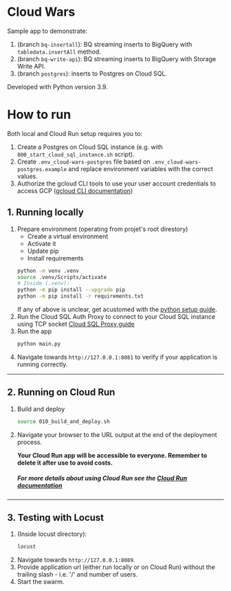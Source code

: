 # Cloud Wars

Sample app to demonstrate:
1. (branch ```bq-insertall```): BQ streaming inserts to BigQuery with ```tabledata.insertAll``` method.
2. (branch ```bq-write-api```): BQ streaming inserts to BigQuery with Storage Write API.
3. (branch ```postgres```): inserts to Postgres on Cloud SQL.

Developed with Python version 3.9.

# How to run
Both local and Cloud Run setup requires you to:
1. Create a Postgres on Cloud SQL instance (e.g. with ```000_start_cloud_sql_instance.sh``` script).
2. Create ```.env_cloud-wars-postgres``` file based on ```.env_cloud-wars-postgres.example``` and replace environment variables with the correct values.
3. Authorize the gcloud CLI tools to use your user account credentials to access GCP ([gcloud CLI documentation](https://cloud.google.com/sdk/docs/initializing))

## 1. Running locally
1. Prepare environment (operating from projet's root direstory)
    * Create a virtual environment
    * Activate it
    * Update pip
    * Install requirements
    ```bash
    python -m venv .venv
    source .venv/Scripts/activate
    # Inside (.venv):
    python -m pip install --upgrade pip
    python -m pip install -r requirements.txt
    ```
    If any of above is unclear, get acustomed with the [python setup guide](https://cloud.google.com/python/setup).
3. Run the Cloud SQL Auth Proxy to connect to your Cloud SQL instance using TCP socket [Cloud SQL Proxy guide](https://cloud.google.com/sql/docs/mysql/connect-admin-proxy#start-proxy)
4. Run the app
    ```bash
    python main.py
    ```
5. Navigate towards `http://127.0.0.1:8081` to verify if your application is running correctly.

---
## 2. Running on Cloud Run
1. Build and deploy
    ```bash
    source 010_build_and_deploy.sh
    ```

2. Navigate your browser to the URL output at the end of the deployment process.

    **Your Cloud Run app will be accessible to everyone. Remember to delete it after use to avoid costs.**

    ##### For more details about using Cloud Run see the [Cloud Run documentation](https://cloud.google.com/sql/docs/postgres/connect-run)

---

## 3. Testing with Locust
1. (Inside locust directory):
    ```bash
    locust
    ```
2. Navigate towards `http://127.0.0.1:8089`.
3. Provide application url (either run locally or on Cloud Run) without the trailing slash - i.e. '/' and number of users.
4. Start the swarm.
